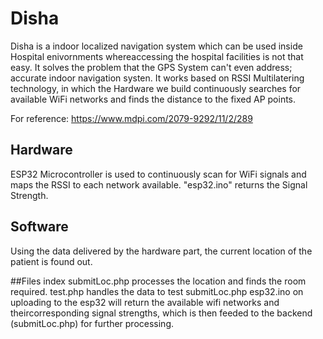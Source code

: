 # Disha

Disha is a indoor localized navigation system which can be used inside Hospital enivornments whereaccessing the hospital facilities is not that easy. It solves the problem that the GPS System can't even address; accurate indoor navigation systen.
It works based on RSSI Multilatering technology, in which the Hardware we build continuously searches for available WiFi networks and finds the distance to the fixed AP points.

For reference: https://www.mdpi.com/2079-9292/11/2/289

## Hardware
ESP32 Microcontroller is used to continuously scan for WiFi signals and maps the RSSI to each network available. "esp32.ino" returns the Signal Strength.


## Software
Using the data delivered by the hardware part, the current location of the patient is found out. 


##Files index
submitLoc.php processes the location and finds the room required. 
test.php handles the data to test submitLoc.php
esp32.ino on uploading to the esp32 will return the available wifi networks and theircorresponding signal strengths, which is then feeded to the backend (submitLoc.php) for further processing.
